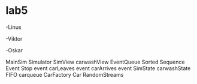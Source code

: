 # lab5

-Linus

-Viktor

-Oskar



MainSim
Simulator
SimView
carwashView
EventQueue
Sorted Sequence
Event
Stop event
carLeaves event
carArrives event
SimState
carwashState
FIFO carqueue
CarFactory
Car
RandomStreams

